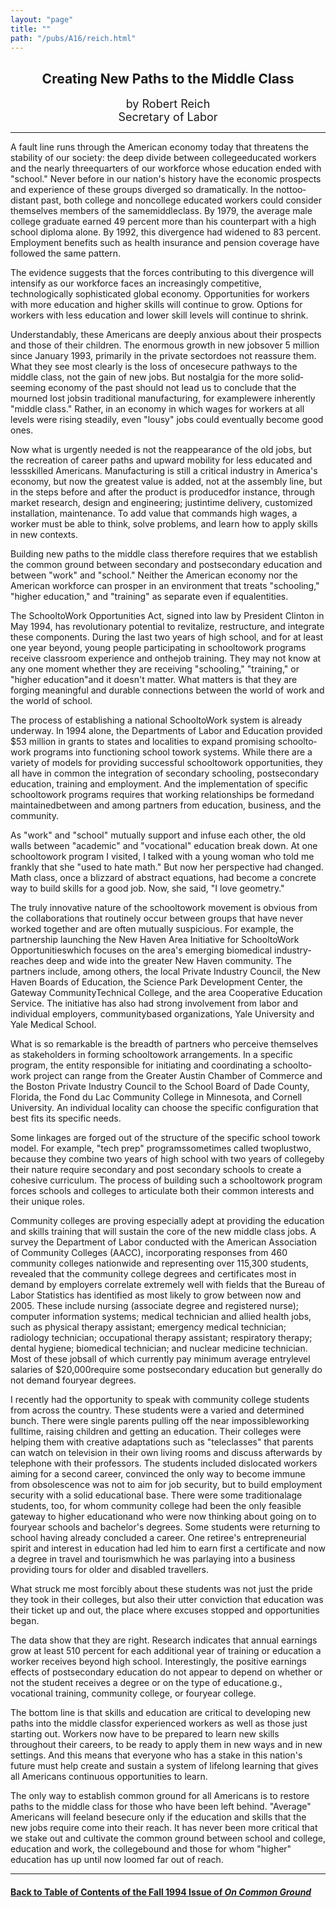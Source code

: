 ```yaml
---
layout: "page"
title: ""
path: "/pubs/A16/reich.html"
---
```

<main>
<center><h2>
Creating New Paths to the Middle Class</h2>
<p><font size="+1">by Robert Reich<br/>Secretary of Labor</font>
</p></center>
<hr/>
A fault line runs through the American economy today that  threatens the
stability of our society:  the deep divide between  college­educated
workers and the nearly three­quarters of our  workforce whose
education ended with "school."  Never before in our  nation's history have
the economic prospects and experience of these  groups diverged so
dramatically.  In the not­too­distant past, both  college and
non­college educated workers could consider themselves  members of
the same­middle­class.  By 1979, the average male  college
graduate earned 49 percent more than his counterpart with a  high school
diploma alone.  By 1992, this divergence had widened to  83 percent.
Employment benefits such as health insurance and  pension coverage have
followed the same pattern. 
<p>
The evidence suggests that the forces contributing to this divergence
will intensify as our workforce faces an increasingly competitive,
technologically sophisticated global economy.  Opportunities for  workers
with more education and higher skills will continue to grow.   Options for
workers with less education and lower skill levels will  continue to
shrink.
</p><p>
Understandably, these Americans are deeply anxious about their  prospects
and those of their children.  The enormous growth in new  jobs­over 5
million since January 1993, primarily in the private  sector­does not
reassure them.  What they see most clearly is the  loss of
once­secure pathways to the middle class, not the gain of new  jobs.
But nostalgia for the more solid­seeming economy of the past  should
not lead us to conclude that the mourned lost jobs­in  traditional
manufacturing, for example­were inherently "middle  class." Rather,
in an economy in which wages for workers at all levels  were rising
steadily, even "lousy" jobs could eventually become good  ones.
</p><p>
Now what is urgently needed is not the reappearance of the old jobs,  but
the re­creation of career paths and upward mobility for less­
educated and less­skilled Americans. Manufacturing is still a
critical  industry in America's economy, but now the greatest value is
added,  not at the assembly line, but in the steps before and after the
product is produced­for instance, through market research, design
and engineering; just­in­time delivery, customized installation,
maintenance. To add value that commands high wages, a worker  must be able
to think, solve problems, and learn how to apply skills  in new contexts.
</p><p>
Building new paths to the middle class therefore requires that we
establish the common ground between secondary and postsecondary  education
and between "work" and "school." Neither the American  economy nor the
American workforce can prosper in an environment  that treats "schooling,"
"higher education," and "training" as separate­ even if
equal­entities.
</p><p>
The School­to­Work Opportunities Act, signed into law by
President  Clinton in May 1994, has revolutionary potential to revitalize,
restructure, and integrate these components. During the last two  years of
high school, and for at least one year beyond, young people  participating
in school­to­work programs receive classroom  experience and
on­the­job training. They may not know at any one  moment
whether they are receiving "schooling," "training," or "higher
education"­and it doesn't matter. What matters is that they are
forging meaningful and durable connections between the world of  work and
the world of school.
</p><p>
The process of establishing a national School­to­Work system is
already underway. In 1994 alone, the Departments of Labor and  Education
provided $53 million in grants to states and localities to  expand
promising school­to­work programs into functioning school­
to­work systems. While there are a variety of models for providing
successful school­to­work opportunities, they all have in common
the  integration of secondary schooling, post­secondary education,
training and employment.  And the implementation of specific
school­to­work programs requires that working relationships be
formed­and maintained­between and among partners from
education, business, and the community.
</p><p>As "work" and "school" mutually support and infuse each other, the  old
walls between "academic" and "vocational" education break down.   At one
school­to­work program I visited, I talked with a young  woman
who told me frankly that she "used to hate math." But now  her perspective
had changed. Math class, once a blizzard of abstract  equations, had
become a concrete way to build skills for a good job.  Now, she said, "I
love geometry."
</p><p>
The truly innovative nature of the school­to­work movement is
obvious from the collaborations that routinely occur between groups  that
have never worked together and are often mutually suspicious.  For
example, the partnership launching the New Haven Area  Initiative for
School­to­Work Opportunities­which focuses on the  area's
emerging biomedical industry­reaches deep and wide into the  greater
New Haven community. The partners include, among others,  the local
Private Industry Council, the New Haven Boards of  Education, the Science
Park Development Center, the Gateway Community­Technical College, and
the area Cooperative Education  Service. The initiative has also had
strong involvement from labor  and individual employers,
community­based organizations, Yale  University and Yale Medical
School.
</p><p>
What is so remarkable is the breadth of partners who perceive  themselves
as stakeholders in forming school­to­work arrangements.  In a
specific program, the entity responsible for initiating and  coordinating
a school­to­work project can range from the Greater  Austin
Chamber of Commerce and the Boston Private Industry  Council to the School
Board of Dade County, Florida, the Fond du Lac  Community College in
Minnesota, and Cornell University. An  individual locality can choose the
specific configuration that best fits  its specific needs.
</p><p>
Some linkages are forged out of the structure of the specific school­
to­work model. For example, "tech prep" programs­sometimes
called  two­plus­two, because they combine two years of high
school with  two years of college­by their nature require secondary
and post­ secondary schools to create a cohesive curriculum. The
process of  building such a school­to­work program forces
schools and colleges  to articulate both their common interests and their
unique roles.
</p><p>
Community colleges are proving especially adept at providing the
education and skills training that will sustain the core of the new
middle class jobs. A survey the Department of Labor conducted with  the
American Association of Community Colleges (AACC),  incorporating
responses from 460 community colleges nationwide  and representing over
115,300 students, revealed that the  community college degrees and
certificates most in demand by  employers correlate extremely well with
fields that the Bureau of  Labor Statistics has identified as most likely
to grow between now  and 2005. These include nursing (associate degree and
registered  nurse); computer information systems; medical technician and
allied  health jobs, such as physical therapy assistant; emergency medical
technician; radiology technician; occupational therapy assistant;
respiratory therapy; dental hygiene; biomedical technician; and  nuclear
medicine technician. Most of these jobs­all of which currently  pay
minimum average entry­level salaries of $20,000­require some
post­secondary education but generally do not demand four­year
degrees.
</p><p>
I recently had the opportunity to speak with community college  students
from across the country. These students were a varied and  determined
bunch. There were single parents pulling off the near­
impossible­working full­time, raising children and getting an
education. Their colleges were helping them with creative  adaptations
such as "tele­classes" that parents can watch on  television in their
own living rooms and discuss afterwards by  telephone with their
professors. The students included dislocated  workers aiming for a second
career, convinced the only way to  become immune from obsolescence was not
to aim for job security,  but to build employment security with a solid
educational base.  There were some traditional­age students, too, for
whom community  college had been the only feasible gateway to higher
education­and  who were now thinking about going on to four­year
schools and  bachelor's degrees. Some students were returning to school
having  already concluded a career. One retiree's entrepreneurial spirit
and  interest in education had led him to earn first a certificate and now
a  degree in travel and tourism­which he was parlaying into a
business  providing tours for older and disabled travellers.
</p><p>
What struck me most forcibly about these students was not just the  pride
they took in their colleges, but also their utter conviction that
education was their ticket up and out, the place where excuses  stopped
and opportunities began.
</p><p>
The data show that they are right. Research indicates that annual
earnings grow at least 5­10 percent for each additional year of
training or education a worker receives beyond high school.
Interestingly, the positive earnings effects of post­secondary
education do not appear to depend on whether or not the student  receives
a degree or on the type of education­e.g., vocational training,
community college, or four­year college.
</p><p>
The bottom line is that skills and education are critical to developing
new paths into the middle class­for experienced workers as well as
those just starting out.  Workers now have to be prepared to learn  new
skills throughout their careers, to be ready to apply them in  new ways
and in new settings. And this means that everyone who  has a stake in this
nation's future must help      create and sustain a  system of lifelong
learning that gives all Americans continuous  opportunities to learn.
</p><p>
The only way to establish common ground for all Americans is to  restore
paths to the middle class for those who have been left  behind. "Average"
Americans will feel­and be­secure only if the  education and
skills that the new jobs require come into their reach.  It has never been
more critical that we stake out and cultivate the  common ground between
school and college, education and work, the  college­bound and those
for whom "higher" education has up until  now loomed far out of reach. 
</p><hr/>
<h4><a href=".\">Back to
Table of Contents of the Fall 1994 Issue of <i>On Common
Ground</i></a>
</h4>
</main>